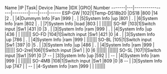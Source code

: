 Name   |IP |Task|  Device   |Name    |IDX |GPIO|	Number
-------|---|----------------|--------|----|----|------
ESP-GW |102|1|Temp-DS18b20  |DS18 	 |800 |14  |2
.  		 |   |4|Dummym Info 	|Fan  	 |999 |
.      |   |5|System Info   |up      |801 |
.  		 |   |6|System Info 	|ram  	 |802 |
.  	   |   |7|System Info   |load    |803 |	   |
|||||||
SO-RF  |103|1|Switch input  |Sw1  	 |431 |0   |3
.  		 |   |3|System Info 	|ram  	 |999 |
.  	   |   |4|System Info   |up      |436 |	   |
|||||||
SO-FD  |104|1|Switch input  |Sw1     |421 |0   |4
.      |   |3|System Info   |up      |786 |
.  		 |   |4|System Info 	|ram  	 |999 |
|||||||
SO-BL  |105|1|Switch input  |Sw1     |397 |0   |5
.      |   |3|System Info   |up      |486 |
.  		 |   |4|System Info 	|ram  	 |999 |	
|||||||
SO-2rel|106|1|Switch input  |Sw1     |    |0   |6
|||||||
|||||||
SO-SL  |107|1|Switch input  |Sw1     |591 |0   |7
-- 	   |   |3|System Info   |up      |592 |	   |
-- 	   |   |4|System Info   |ram     |999 |	   |
|||||||
SO-4MB |108|1|Switch input  |Sw1     |809 |0   |8
-- 	   |   |3|System Info   |up      |747 |	   |
-- 	   |   |4-System Info   |ram     |999 |	   |
|||||||
